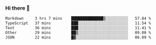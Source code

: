 ### Hi there 👋

<!--
**WShiBin/WShiBin** is a ✨ _special_ ✨ repository because its `README.md` (this file) appears on your GitHub profile.

Here are some ideas to get you started:

- 🔭 I’m currently working on ...
- 🌱 I’m currently learning ...
- 👯 I’m looking to collaborate on ...
- 🤔 I’m looking for help with ...
- 💬 Ask me about ...
- 📫 How to reach me: ...
- 😄 Pronouns: ...
- ⚡ Fun fact: ...
-->

<!--START_SECTION:waka-->

```txt
Markdown     3 hrs 7 mins    ██████████████▒░░░░░░░░░░   57.84 %
TypeScript   37 mins         ███░░░░░░░░░░░░░░░░░░░░░░   11.54 %
Text         36 mins         ███░░░░░░░░░░░░░░░░░░░░░░   11.41 %
Other        29 mins         ██▒░░░░░░░░░░░░░░░░░░░░░░   09.08 %
JSON         22 mins         █▓░░░░░░░░░░░░░░░░░░░░░░░   06.89 %
```

<!--END_SECTION:waka-->

